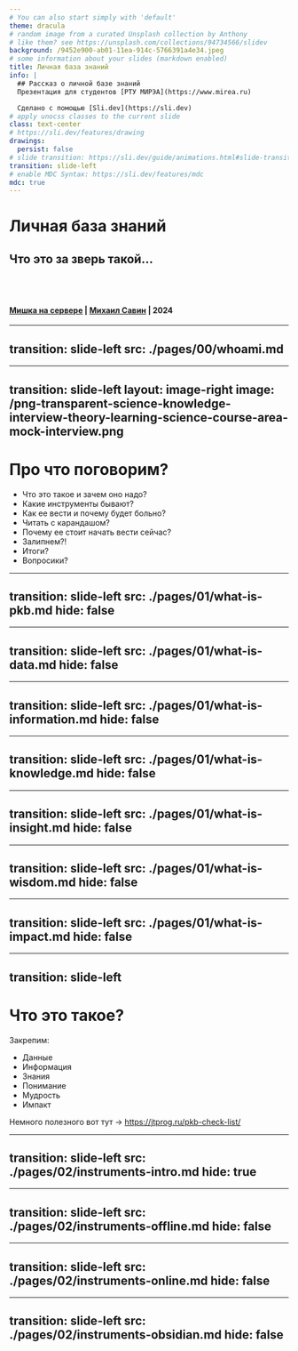 ```yaml
---
# You can also start simply with 'default'
theme: dracula
# random image from a curated Unsplash collection by Anthony
# like them? see https://unsplash.com/collections/94734566/slidev
background: /9452e900-ab01-11ea-914c-5766391a4e34.jpeg
# some information about your slides (markdown enabled)
title: Личная база знаний
info: |
  ## Рассказ о личной базе знаний
  Презентация для студентов [РТУ МИРЭА](https://www.mirea.ru)

  Сделано с помощью [Sli.dev](https://sli.dev)
# apply unocss classes to the current slide
class: text-center
# https://sli.dev/features/drawing
drawings:
  persist: false
# slide transition: https://sli.dev/guide/animations.html#slide-transitions
transition: slide-left
# enable MDC Syntax: https://sli.dev/features/mdc
mdc: true
---
```


# Личная база знаний

## Что это за зверь такой…

</br>
</br>

#### [Мишка на сервере](https://t.me/+3-r4TuXV_A0xNzgy) | [Михаил Савин](https://savinmi.ru) | 2024

<!--
Титульный слайд…
-->

---
transition: slide-left
src: ./pages/00/whoami.md
---


---
transition: slide-left
layout: image-right
image: /png-transparent-science-knowledge-interview-theory-learning-science-course-area-mock-interview.png
---

# Про что поговорим?

- Что это такое и зачем оно надо?
- Какие инструменты бывают?
- Как ее вести и почему будет больно?
- Читать с карандашом?
- Почему ее стоит начать вести сейчас?
- Залипнем?!
- Итоги?
- Вопросики?

<!--
- Озвучивание плана

Добрый день! Сегодня мы поговорим о персональной базе знаний. Зачем она нужна? В современном мире мы сталкиваемся с огромным потоком информации: лекции, книги, статьи, новости, проекты. Запомнить и структурировать все это становится все сложнее. Персональная база знаний – это инструмент, который помогает навести порядок в этом хаосе. Она позволяет сохранять важную информацию, возвращаться к ней позже и, самое главное, использовать знания для решения задач.
-->

---
transition: slide-left
src: ./pages/01/what-is-pkb.md
hide: false
---


---
transition: slide-left
src: ./pages/01/what-is-data.md
hide: false
---

---
transition: slide-left
src: ./pages/01/what-is-information.md
hide: false
---

---
transition: slide-left
src: ./pages/01/what-is-knowledge.md
hide: false
---

---
transition: slide-left
src: ./pages/01/what-is-insight.md
hide: false
---

---
transition: slide-left
src: ./pages/01/what-is-wisdom.md
hide: false
---

---
transition: slide-left
src: ./pages/01/what-is-impact.md
hide: false
---


---
transition: slide-left
---

# Что это такое?

Закрепим:

- Данные
- Информация
- Знания
- Понимание
- Мудрость
- Импакт

Немного полезного вот тут → <https://jtprog.ru/pkb-check-list/>

<!--
- Данные — это сырые сведения или факты о чем-либо
- Информация — это осмысленные и/или обработанные данные
- Знания — это совокупность информации и методов применения этой информации на практике
- Понимание — усвоение чего-то нового и включение этого в свою картину мира
- Мудрость — принятие решений, которые опираются на имеющиеся знания
- Импакт — измеримое улучшение (~~ухудшение~~) чего-либо в окружающем мире
-->

---
transition: slide-left
src: ./pages/02/instruments-intro.md
hide: true
---

---
transition: slide-left
src: ./pages/02/instruments-offline.md
hide: false
---

---
transition: slide-left
src: ./pages/02/instruments-online.md
hide: false
---


---
transition: slide-left
src: ./pages/02/instruments-obsidian.md
hide: false
---
